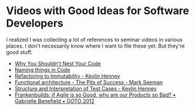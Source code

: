 Videos with Good Ideas for Software Developers
===============================================

I realized I was collecting a lot of references to seminar videos in various places.
I don't necessarily know where I want to file these yet. But they're good stuff.

* [Why You Shouldn't Nest Your Code](https://youtu.be/watch?v=CFRhGnuXG-4)
* [Naming things in Code](https://www.youtube.com/watch?v=-J3wNP6u5YU)
* [Refactoring to Immutability - Kevlin Henney](https://youtu.be/APUCMSPiNh4)
* [Functional architecture - The Pits of Success - Mark Seeman](https://www.youtu.be/US8QG9I1XW0)
* [Structure and Interpretation of Test Cases - Kevlin Henney](https://youtu.be/tWn8RA_DEic)
* [Frankenbuilds; if Agile is so Good, why are our Products so Bad? • Gabrielle Benefield • GOTO 2012](https://youtu.be/2JNXx8VdbAE)
